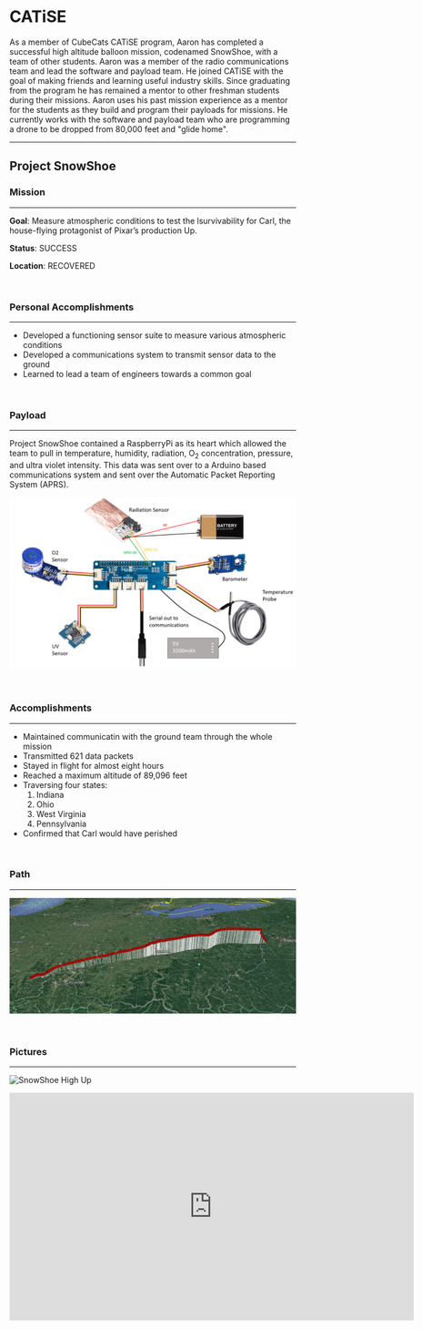 # CATiSE

As a member of CubeCats CATiSE program, Aaron has completed a successful high altitude balloon mission, codenamed SnowShoe, with a team of other students. Aaron was a member of the radio communications team and lead the software and payload team. He joined CATiSE with the goal of making friends and learning useful industry skills. Since graduating from the program he has remained a mentor to other freshman students during their missions. Aaron uses his past mission experience as a mentor for the students as they build and program their payloads for missions. He currently works with the software and payload team who are programming a drone to be dropped from 80,000 feet and "glide home".

---

## Project SnowShoe

### Mission

---

**Goal**: Measure atmospheric conditions to test the lsurvivability for Carl, the house-flying protagonist of Pixar’s production Up.

**Status**: SUCCESS

**Location**: RECOVERED

<br>

### Personal Accomplishments

---

- Developed a functioning sensor suite to measure various atmospheric conditions
- Developed a communications system to transmit sensor data to the ground
- Learned to lead a team of engineers towards a common goal

<br>

### Payload

---

Project SnowShoe contained a RaspberryPi as its heart which allowed the team to pull in temperature, humidity, radiation, O<sub>2</sub> concentration, pressure, and ultra violet intensity. This data was sent over to a Arduino based communications system and sent over the Automatic Packet Reporting System (APRS).

![SnowShoe Sensors](/images/snowshoe_sensors.png "SnowShoe Sensors")

<br>

### Accomplishments

---

- Maintained communicatin with the ground team through the whole mission
- Transmitted 621 data packets
- Stayed in flight for almost eight hours
- Reached a maximum altitude of 89,096 feet
- Traversing four states:
    1. Indiana
    2. Ohio
    3. West Virginia
    4. Pennsylvania
- Confirmed that Carl would have perished

<br>

### Path

---

![SnowShoe Google Earth Path](/images/snowshoe_google_earth.png "SnowShoe Google Earth Path")

<br>

### Pictures

---

![SnowShoe High Up](/images/snowshoe_high_up.png "SnowShoe High Up")

<iframe width="711" height="400" src="https://www.youtube.com/embed/iRbTw9zGBd4?start=20" frameborder="0" allow="accelerometer; autoplay; encrypted-media; gyroscope; picture-in-picture" allowfullscreen>
</iframe>
